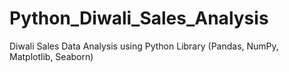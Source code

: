 # Python_Diwali_Sales_Analysis
Diwali Sales Data Analysis using Python Library (Pandas, NumPy, Matplotlib, Seaborn)
